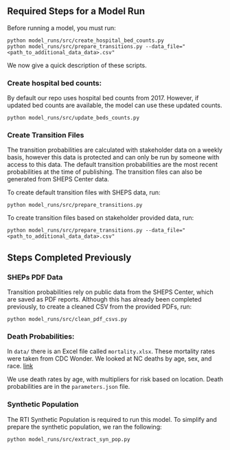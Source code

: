 ## Required Steps for a Model Run

Before running a model, you must run:

```
python model_runs/src/create_hospital_bed_counts.py
python model_runs/src/prepare_transitions.py --data_file="<path_to_additional_data_data>.csv"
```

We now give a quick description of these scripts.

### Create hospital bed counts:

By default our repo uses hospital bed counts from 2017. However, if updated bed counts are available, the model can use these updated counts. 

```
python model_runs/src/update_beds_counts.py
```

### Create Transition Files

The transition probabilities are calculated with stakeholder data on a weekly basis, however this data is protected and 
can only be run by someone with access to this data. The default transition probabilities are the most recent 
probabilities at the time of publishing. The transition files can also be generated from SHEPS Center data.

To create default transition files with SHEPS data, run:

```
python model_runs/src/prepare_transitions.py
```

To create transition files based on stakeholder provided data, run:

```
python model_runs/src/prepare_transitions.py --data_file="<path_to_additional_data_data>.csv"
```


## Steps Completed Previously

### SHEPs PDF Data

Transition probabilities rely on public data from the SHEPS Center, which are saved as PDF reports. Although this has 
already been completed previously, to create a cleaned CSV from the provided PDFs, run:

```
python model_runs/src/clean_pdf_csvs.py
```

###  Death Probabilities:
In `data/` there is an Excel file called `mortality.xlsx`. These mortality rates were taken from CDC
Wonder. We looked at NC deaths by age, sex, and race. [link](https://wonder.cdc.gov/controller/datarequest/D140;jsessionid=5A767ED9BA64A7E66597304A920BC503)

We use death rates by age, with multipliers for risk based on location. Death probabilities are in the 
`parameters.json` file. 


### Synthetic Population

The RTI Synthetic Population is required to run this model. To simplify and prepare the synthetic population, we ran the following:

```
python model_runs/src/extract_syn_pop.py
```

